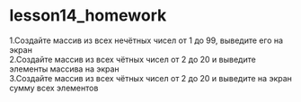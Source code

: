 # lesson14_homework

1.Создайте массив из всех нечётных чисел от 1 до 99, выведите его на экран <br/>
2.Создайте  массив из всех чётных чисел от 2 до 20 и  выведите элементы массива на экран <br/>
3.Создайте  массив из всех чётных чисел от 2 до 20 и выведите на экран сумму всех элементов
